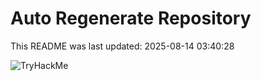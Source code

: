 # Auto Regenerate Repository

This README was last updated: 2025-08-14 03:40:28

 ![TryHackMe](https://tryhackme.com/badge/533634)